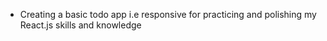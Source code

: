 - Creating a basic todo app i.e responsive for practicing and polishing my React.js skills and knowledge 
